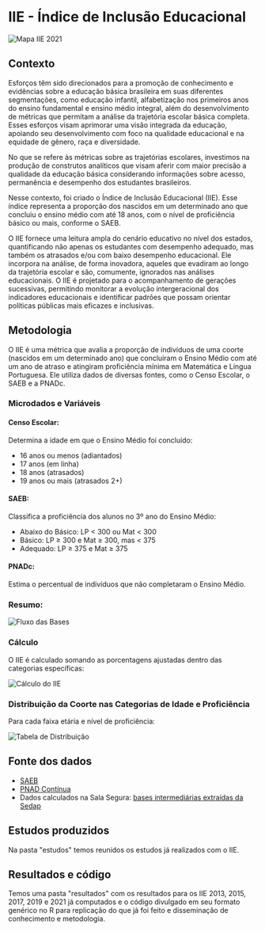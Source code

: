 # IIE - Índice de Inclusão Educacional

![Mapa IIE 2021](imgs/mapa_iie_2021.png)

## Contexto

Esforços têm sido direcionados para a promoção de conhecimento e evidências sobre a educação básica brasileira em suas diferentes segmentações, como educação infantil, alfabetização nos primeiros anos do ensino fundamental e ensino médio integral, além do desenvolvimento de métricas que permitam a análise da trajetória escolar básica completa. Esses esforços visam aprimorar uma visão integrada da educação, apoiando seu desenvolvimento com foco na qualidade educacional e na equidade de gênero, raça e diversidade.

No que se refere às métricas sobre as trajetórias escolares, investimos na produção de construtos analíticos que visam aferir com maior precisão a qualidade da educação básica considerando informações sobre acesso, permanência e desempenho dos estudantes brasileiros.

Nesse contexto, foi criado o Índice de Inclusão Educacional (IIE). Esse índice representa a proporção dos nascidos em um determinado ano que concluiu o ensino médio com até 18 anos, com o nível de proficiência básico ou mais, conforme o SAEB.

O IIE fornece uma leitura ampla do cenário educativo no nível dos estados, quantificando não apenas os estudantes com desempenho adequado, mas também os atrasados e/ou com baixo desempenho educacional. Ele incorpora na análise, de forma inovadora, aqueles que evadiram ao longo da trajetória escolar e são, comumente, ignorados nas análises educacionais. O IIE é projetado para o acompanhamento de gerações sucessivas, permitindo monitorar a evolução intergeracional dos indicadores educacionais e identificar padrões que possam orientar políticas públicas mais eficazes e inclusivas.

## Metodologia

O IIE é uma métrica que avalia a proporção de indivíduos de uma coorte (nascidos em um determinado ano) que concluíram o Ensino Médio com até um ano de atraso e atingiram proficiência mínima em Matemática e Língua Portuguesa. Ele utiliza dados de diversas fontes, como o Censo Escolar, o SAEB e a PNADc.

### Microdados e Variáveis

#### Censo Escolar:

Determina a idade em que o Ensino Médio foi concluído:
* 16 anos ou menos (adiantados)
* 17 anos (em linha)
* 18 anos (atrasados)
* 19 anos ou mais (atrasados 2+)

#### SAEB:

Classifica a proficiência dos alunos no 3º ano do Ensino Médio:
* Abaixo do Básico: LP < 300 ou Mat < 300
* Básico: LP ≥ 300 e Mat ≥ 300, mas < 375
* Adequado: LP ≥ 375 e Mat ≥ 375

#### PNADc:

Estima o percentual de indivíduos que não completaram o Ensino Médio.

### Resumo:

![Fluxo das Bases](imgs/fluxo_bases.png)


### Cálculo
O IIE é calculado somando as porcentagens ajustadas dentro das categorias específicas:

![Cálculo do IIE](imgs/calculo.png)

### Distribuição da Coorte nas Categorias de Idade e Proficiência
Para cada faixa etária e nível de proficiência:

![Tabela de Distribuição](imgs/tabela.png)


## Fonte dos dados
* [SAEB](https://www.gov.br/inep/pt-br/acesso-a-informacao/dados-abertos/microdados/saeb)
* [PNAD Contínua](https://www.ibge.gov.br/estatisticas/sociais/trabalho/17270-pnad-continua.html)
* Dados calculados na Sala Segura: [bases intermediárias extraídas da Sedap](./bases%20intermediárias%20extraídas%20da%20Sedap)

## Estudos produzidos

Na pasta "estudos" temos reunidos os estudos já realizados com o IIE.

## Resultados e código

Temos uma pasta "resultados" com os resultados para os IIE 2013, 2015, 2017, 2019 e 2021 já computados e o código divulgado em seu formato genérico no R para replicação do que já foi feito e disseminação de conhecimento e metodologia.




